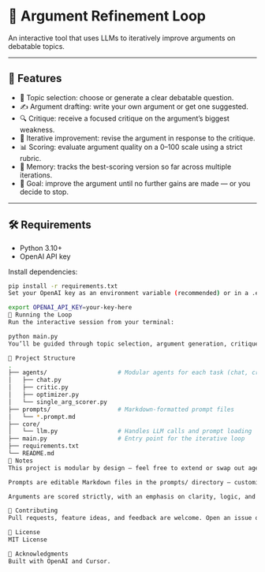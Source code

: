 # 🧠 Argument Refinement Loop

An interactive tool that uses LLMs to iteratively improve arguments on debatable topics.

---

## 🚀 Features

- 📌 Topic selection: choose or generate a clear debatable question.
- ✍️ Argument drafting: write your own argument or get one suggested.
- 🔍 Critique: receive a focused critique on the argument’s biggest weakness.
- 🔁 Iterative improvement: revise the argument in response to the critique.
- 📊 Scoring: evaluate argument quality on a 0–100 scale using a strict rubric.
- 🧠 Memory: tracks the best-scoring version so far across multiple iterations.
- 🎯 Goal: improve the argument until no further gains are made — or you decide to stop.

---

## 🛠️ Requirements

- Python 3.10+
- OpenAI API key

Install dependencies:

```bash
pip install -r requirements.txt
Set your OpenAI key as an environment variable (recommended) or in a .env file:

export OPENAI_API_KEY=your-key-here
🧪 Running the Loop
Run the interactive session from your terminal:

python main.py
You’ll be guided through topic selection, argument generation, critique, scoring, and refinement. At any point, you can choose to continue or exit.

📁 Project Structure
.
├── agents/                    # Modular agents for each task (chat, critique, optimizer, etc.)
│   ├── chat.py
│   ├── critic.py
│   ├── optimizer.py
│   └── single_arg_scorer.py
├── prompts/                   # Markdown-formatted prompt files
│   └── *.prompt.md
├── core/
│   └── llm.py                 # Handles LLM calls and prompt loading
├── main.py                    # Entry point for the iterative loop
├── requirements.txt
└── README.md
📌 Notes
This project is modular by design — feel free to extend or swap out agents (e.g., for multi-argument scoring, alternate LLMs, or new domains).

Prompts are editable Markdown files in the prompts/ directory — customize them to fine-tune behavior.

Arguments are scored strictly, with an emphasis on clarity, logic, and evidence.

🤝 Contributing
Pull requests, feature ideas, and feedback are welcome. Open an issue or fork the repo to try new ideas!

📜 License
MIT License

🙌 Acknowledgments
Built with OpenAI and Cursor.